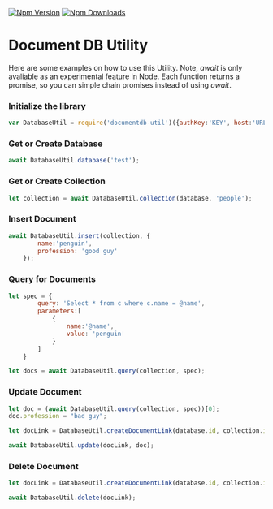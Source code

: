 [![Npm Version](https://img.shields.io/npm/v/documentdb-util.svg?style=flat)](https://www.npmjs.com/package/documentdb-util)
[![Npm Downloads](https://img.shields.io/npm/dm/documentdb-util.svg?style=flat)](https://www.npmjs.com/package/documentdb-util)

# Document DB Utility
Here are some examples on how to use this Utility. Note, *await* is only avaliable as an experimental feature in Node. Each function returns a promise, so you can simple chain promises instead of using *await*.

### Initialize the library
```javascript
var DatabaseUtil = require('documentdb-util')({authKey:'KEY', host:'URL TO DOCDB'});
```

### Get or Create Database

```javascript
await DatabaseUtil.database('test');
```

### Get or Create Collection

```javascript
let collection = await DatabaseUtil.collection(database, 'people');
```

### Insert Document

```javascript
await DatabaseUtil.insert(collection, {
        name:'penguin',
        profession: 'good guy'
    });
```

### Query for Documents

```javascript
let spec = {
        query: 'Select * from c where c.name = @name',
        parameters:[
            {
                name:'@name',
                value: 'penguin'
            }
        ]
    }

let docs = await DatabaseUtil.query(collection, spec);
```

### Update Document

```javascript
let doc = (await DatabaseUtil.query(collection, spec))[0];
doc.profession = "bad guy";

let docLink = DatabaseUtil.createDocumentLink(database.id, collection.id, doc.id);

await DatabaseUtil.update(docLink, doc);
```

### Delete Document
```javascript
let docLink = DatabaseUtil.createDocumentLink(database.id, collection.id, doc.id);

await DatabaseUtil.delete(docLink);
```
